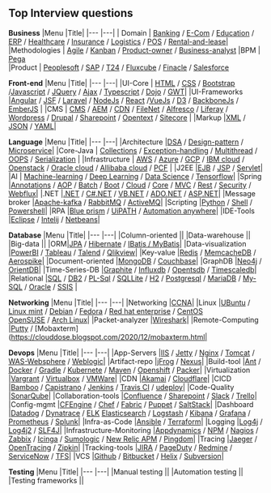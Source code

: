 ## Top Interview questions

**Business**
|Menu |Title|
|---  |---|
| Domain | [Banking](https://clouddose.blogspot.com/2020/11/banking.html) / [E-Com](https://clouddose.blogspot.com/2020/12/e-com.html) / [Education](https://clouddose.blogspot.com/2020/12/education.html) / [ERP](https://clouddose.blogspot.com/2020/11/erp.html) / [Healthcare](https://clouddose.blogspot.com/2020/12/healthcare.html) / [Insurance](https://clouddose.blogspot.com/2020/12/insurance.html) / [Logistics](https://clouddose.blogspot.com/2020/12/logistics.html) / [POS](https://clouddose.blogspot.com/2020/11/pos.html) / [Rental-and-lease](https://clouddose.blogspot.com/2020/12/rental-and-lease.html)|  
 |Methodologies | [Agile](https://clouddose.blogspot.com/2020/11/agile.html) / [Kanban](https://clouddose.blogspot.com/2021/05/kanban.html) / [Product-owner](https://clouddose.blogspot.com/2021/05/product-owners.html) / [Business-analyst](https://clouddose.blogspot.com/2021/05/business-analyst.html)
 |BPM | [Pega](https://clouddose.blogspot.com/2021/05/pega.html)     
 |Product | [Peoplesoft](https://clouddose.blogspot.com/2021/04/peoplesoft.html) / [SAP](https://clouddose.blogspot.com/2021/05/sap.html) / [T24](https://clouddose.blogspot.com/2021/06/t24.html) / [Fluxcube](https://clouddose.blogspot.com/2021/06/fluxcube.html) / [Finacle](https://clouddose.blogspot.com/2021/06/finacle.html) / [Salesforce](https://clouddose.blogspot.com/2021/02/salesforce.html)

**Front-end**
|Menu |Title|
|---  |---|
|UI-Core | [HTML](https://clouddose.blogspot.com/2020/11/html.html) / [CSS](https://clouddose.blogspot.com/2021/02/css.html) / [Bootstrap](https://clouddose.blogspot.com/2021/06/bootstrap.html) /[Javascript](https://clouddose.blogspot.com/2020/10/javascript.html) / [JQuery](https://clouddose.blogspot.com/2020/11/jquery.html) / [Ajax](https://clouddose.blogspot.com/2021/05/ajax.html) / [Typescript](https://clouddose.blogspot.com/2020/11/typescript.html) / [Dojo](https://clouddose.blogspot.com/2021/06/dojo.html) / [GWT](https://clouddose.blogspot.com/2021/06/gwt.html)|
|UI-Frameworks |[Angular](https://clouddose.blogspot.com/2020/10/angular.html) / [JSF](https://clouddose.blogspot.com/2020/11/jsf.html) / [Laravel](https://clouddose.blogspot.com/2020/11/laravel.html) / [NodeJs](https://clouddose.blogspot.com/2020/11/node.html) / [React](https://clouddose.blogspot.com/2020/10/react.html) /[VueJs](https://clouddose.blogspot.com/2020/11/vue.html) / [D3](https://clouddose.blogspot.com/2021/05/d3.html) / [BackboneJs](https://clouddose.blogspot.com/2021/05/backbonejs.html) / [EmberJS](https://clouddose.blogspot.com/2021/05/ember.html) |
|CMS | [CMS](https://clouddose.blogspot.com/2021/02/cms.html) / [AEM](https://clouddose.blogspot.com/2020/11/aem.html) / [CDN](https://clouddose.blogspot.com/2020/11/cdn.html) / [FileNet](https://clouddose.blogspot.com/2021/02/filenet.html) / [Alfresco](https://clouddose.blogspot.com/2021/05/alfresco.html) / [Liferay](https://clouddose.blogspot.com/2021/05/liferay.html) / [Wordpress](https://clouddose.blogspot.com/2020/11/wordpress.html) / [Drupal](https://clouddose.blogspot.com/2021/05/drupal.html) / [Sharepoint](https://clouddose.blogspot.com/2020/11/sharepoint.html) / [Opentext](https://clouddose.blogspot.com/2021/06/opentext.html) / [Sitecore](https://clouddose.blogspot.com/2021/05/sitecore.html) |
|Markup |[XML](https://clouddose.blogspot.com/2020/11/xml.html) / [JSON](https://clouddose.blogspot.com/2020/11/json.html) / [YAML](https://clouddose.blogspot.com/2020/11/yaml.html)|


**Language**
|Menu |Title|
|---  |---|
|Architecture |[DSA](https://clouddose.blogspot.com/2020/12/algorithms.html) / [Design-pattern](https://clouddose.blogspot.com/2020/12/scr-design-pattern.html) / [Microservice](https://clouddose.blogspot.com/2020/11/microservice.html)|
|Core-Java | [Collections](https://clouddose.blogspot.com/2021/06/collections.html") / [Exception-handling](https://clouddose.blogspot.com/2020/11/exception-handling.html") /  [Multithread](https://clouddose.blogspot.com/2021/01/multithread.html") /  [OOPS](https://clouddose.blogspot.com/2020/11/oops.html") /  [Serialization](https://clouddose.blogspot.com/2021/06/serialization.html") |
|Infrastructure | [AWS](https://clouddose.blogspot.com/2021/07/aws.html) / [Azure](https://clouddose.blogspot.com/2020/11/azure.html) / [GCP](https://clouddose.blogspot.com/2020/11/gcp-index.html) / [IBM cloud](https://clouddose.blogspot.com/2021/01/ibm-cloud.html) / [Openstack](https://clouddose.blogspot.com/2021/06/openstack.html) / [Oracle cloud](https://clouddose.blogspot.com/2021/01/oracle-cloud.html) / [Allibaba cloud](https://clouddose.blogspot.com/2021/01/allibaba-cloud.html) / [PCF](https://clouddose.blogspot.com/2020/11/pcf.html) |
|J2EE |[EJB](https://clouddose.blogspot.com/2021/01/ejb.html) / [JSP](https://clouddose.blogspot.com/2021/01/jsp.html) / [Servlet](https://clouddose.blogspot.com/2021/01/servlet.html)|
|AI | [Machine-learning](https://clouddose.blogspot.com/2020/11/machine-learning.html) / [Deep Learning](https://clouddose.blogspot.com/2021/01/deep-learning.html) / [Data Science](https://clouddose.blogspot.com/2021/01/data-science.html) / [Tensorflow](https://clouddose.blogspot.com/2021/05/tensorflow.html)|
|Spring |[Annotations](https://clouddose.blogspot.com/2020/11/blog-post.html) / [AOP](https://clouddose.blogspot.com/2020/10/spring-aop.html) / [Batch](https://clouddose.blogspot.com/2020/10/spring-batch.html) / [Boot](https://clouddose.blogspot.com/2020/11/spring-boot.html) / [Cloud](https://clouddose.blogspot.com/2020/11/spring-cloud.html) / [Core](https://clouddose.blogspot.com/2020/11/spring-core.html) / [MVC](https://clouddose.blogspot.com/2020/11/spring-mvc.html) / [Rest](https://clouddose.blogspot.com/2020/10/spring-rest.html) / [Security](https://clouddose.blogspot.com/2020/11/spring-security.html) / [Webflux](https://clouddose.blogspot.com/2020/11/spring-webflux.html)|
|.NET |[.NET](https://clouddose.blogspot.com/2021/06/net.html) / [C#.NET](https://clouddose.blogspot.com/2021/06/c.html) / [VB.NET](https://clouddose.blogspot.com/2021/06/vbnet.html) / [ADO.NET](https://clouddose.blogspot.com/2021/06/adonet.html) / [ASP.NET](https://clouddose.blogspot.com/2021/06/aspnet.html)|
|Message broker |[Apache-kafka](https://clouddose.blogspot.com/2020/10/apache-kafka.html) / [RabbitMQ](https://clouddose.blogspot.com/2021/06/rabbitmq.html) / [ActiveMQ](https://clouddose.blogspot.com/2021/06/activemq.html)|
|Scripting |[Python](https://clouddose.blogspot.com/2020/11/python.html) / [Shell](https://clouddose.blogspot.com/2020/11/shell.html) / [Powershell](https://clouddose.blogspot.com/2021/06/powershell.html)|
|RPA |[Blue prism](https://clouddose.blogspot.com/2021/01/blue-prism.html) / [UiPATH](https://clouddose.blogspot.com/2021/01/uipath.html) / [Automation anywhere](https://clouddose.blogspot.com/2021/04/automation-anywhere.html)|
|IDE-Tools |[Eclipse](https://clouddose.blogspot.com/2020/11/eclipse.html) / [Intelij](https://clouddose.blogspot.com/2020/11/intellij-idea.html) / [Netbeans](https://clouddose.blogspot.com/2020/12/netbeans.html)|

**Database**
|Menu |Title|
|---  |---|
|Column-oriented ||
|Data-warehouse ||
|Big-data ||
|ORM|[JPA](https://clouddose.blogspot.com/2020/11/jpa.html) / [Hibernate](https://clouddose.blogspot.com/2020/11/hibernate.html) / [IBatis / MyBatis](https://clouddose.blogspot.com/2020/12/ibatis-mybatis.html)|
|Data-visualization |[PowerBI](https://clouddose.blogspot.com/2020/11/powerbi.html) / [Tableau](https://clouddose.blogspot.com/2020/11/tableau.html) / [Talend](https://clouddose.blogspot.com/2021/01/talend.html) / [Qlikview](https://clouddose.blogspot.com/2021/05/qlikview.html)|
|Key-value |[Redis](https://clouddose.blogspot.com/2020/11/redis.html) / [MemcacheDB](https://clouddose.blogspot.com/2020/12/memcachedb.html) / [Aerospike](https://clouddose.blogspot.com/2020/12/aerospike.html)|
|Document-oriented |[MongoDB](https://clouddose.blogspot.com/2020/11/mongodb.html) / [Couchbase](https://clouddose.blogspot.com/2020/12/couchbase.html)|
|GraphDB |[Neo4j](https://clouddose.blogspot.com/2020/11/neo4j.html) / [OrientDB](https://clouddose.blogspot.com/2020/12/orientdb.html)|
|Time-Series-DB |[Graphite](https://clouddose.blogspot.com/2020/11/graphite.html) / [Influxdb](https://clouddose.blogspot.com/2020/11/influxdb.html) / [Opentsdb](https://clouddose.blogspot.com/2020/11/opentsdb.html) / [Timescaledb](https://clouddose.blogspot.com/2020/11/timescaledb.html)|
|Relational |[SQL](https://clouddose.blogspot.com/2021/06/sql.html) / [DB2](https://clouddose.blogspot.com/2021/04/db2.html) / [PL-Sql](https://clouddose.blogspot.com/2021/04/pl-sql.html) / [SQLLite](https://clouddose.blogspot.com/2021/04/sqllite.html) / [H2](https://clouddose.blogspot.com/2020/12/h2-database.html) / [Postgresql](https://clouddose.blogspot.com/2020/11/postgresql.html) / [MariaDB](https://clouddose.blogspot.com/2021/04/mariadb.html) / [My-SQL](https://clouddose.blogspot.com/2020/11/my-sql.html) / [Oracle](https://clouddose.blogspot.com/2021/01/oracle.html) / [SSIS](https://clouddose.blogspot.com/2021/05/ssis.html) |


**Networking**
|Menu |Title|
|---  |---|
|Networking |[CCNA](https://clouddose.blogspot.com/2021/05/ccna.html)|
|Linux |[UBuntu](https://clouddose.blogspot.com/2021/01/ubuntu.html) / [Linux mint](https://clouddose.blogspot.com/2021/01/lx-linux-mint.html) / [Debian](https://clouddose.blogspot.com/2021/01/lx-debian.html) / [Fedora](https://clouddose.blogspot.com/2021/01/fedora.html) / [Red hat enterprise](https://clouddose.blogspot.com/2021/01/lx-red-hat-enterprise.html) / [CentOS](https://clouddose.blogspot.com/2021/01/lx-centos.html)  
[OpenSUSE](https://clouddose.blogspot.com/2021/01/opensuse.html) / [Arch Linux](https://clouddose.blogspot.com/2021/01/lx-arch-linux.html)|
|Packet-analyzer |[Wireshark](https://clouddose.blogspot.com/2021/02/wireshark.html)|
|Remote-Computing |[Putty](https://clouddose.blogspot.com/2020/12/putty.html) / [Mobaxterm](https://clouddose.blogspot.com/2020/12/mobaxterm.html|

**Devops**
|Menu |Title|
|---  |---|
|App-Servers |[IIS](https://clouddose.blogspot.com/2021/01/iis.html) / [Jetty](https://clouddose.blogspot.com/2021/01/jetty.html) / [Nginx](https://clouddose.blogspot.com/2021/01/nginx.html) / [Tomcat](https://clouddose.blogspot.com/2021/01/tomcat.html) / [WAS-Websphere](https://clouddose.blogspot.com/2021/01/was.html) / [Weblogic](https://clouddose.blogspot.com/2021/04/weblogic.html)|
|Artifact-repo |[jFrog](https://clouddose.blogspot.com/2020/12/jfrog.html) / [Nexus](https://clouddose.blogspot.com/2020/12/nexus.html)|
|Build-tool |[Ant](https://clouddose.blogspot.com/2021/01/ant.html) / [Docker](https://clouddose.blogspot.com/2020/10/docker.html) / [Gradle](https://clouddose.blogspot.com/2020/12/gradle.html) / [Kubernete](https://clouddose.blogspot.com/2020/10/kubernete.html) / [Maven](https://clouddose.blogspot.com/2020/11/maven.html) / [Openshift](https://clouddose.blogspot.com/2020/12/openshift.html) / [Packer](https://clouddose.blogspot.com/2020/11/packers.html)|
|Virtualization |[Vargrant](https://clouddose.blogspot.com/2020/11/vagrant.html) / [Virtualbox](https://clouddose.blogspot.com/2020/11/virtualbox.html) / [VMWare](https://clouddose.blogspot.com/2020/11/vmware.html)|
|CDN |[Akamai](https://clouddose.blogspot.com/2020/11/akamai.html) / [Cloudflare](https://clouddose.blogspot.com/2020/11/cloudflare.html)|
|CICD |[Bamboo](https://clouddose.blogspot.com/2020/11/bamboo.html) / [Capistrano](https://clouddose.blogspot.com/2020/12/capistrano.html) / [Jenkins](https://clouddose.blogspot.com/2020/10/jenkins.html) / [Travis CI](https://clouddose.blogspot.com/2020/11/travis-ci.html) / [udeploy](https://clouddose.blogspot.com/2021/01/udeploy.html)|
|Code-Quality |[SonarQube](https://clouddose.blogspot.com/2020/11/sonarcube.html)|
|Collaboration-tools |[Confluence](https://clouddose.blogspot.com/2020/12/confluence.html) / [Sharepoint](https://clouddose.blogspot.com/2020/12/sharepoint.html) / [Slack](https://clouddose.blogspot.com/2020/12/slack.html) / [Trello](https://clouddose.blogspot.com/2020/12/trello.html)|
|Config-mgmt |[CFEngine](https://clouddose.blogspot.com/2021/05/cfengine.html) / [Chef](https://clouddose.blogspot.com/2020/11/chef.html) / [Fabric](https://clouddose.blogspot.com/2020/12/fabric.html) / [Puppet](https://clouddose.blogspot.com/2020/11/puppet.html) / [SaltStack](https://clouddose.blogspot.com/2020/12/saltstack.html)|
|Dashboard |[Datadog](https://clouddose.blogspot.com/2020/11/datadog.html) / [Dynatrace](https://clouddose.blogspot.com/2020/10/dynatrace.html) / [ELK](https://clouddose.blogspot.com/2021/01/elk.html) [Elasticsearch](https://clouddose.blogspot.com/2021/04/elasticsearch_16.html) / [Logstash](https://clouddose.blogspot.com/2021/04/logstash.html) / [Kibana](https://clouddose.blogspot.com/2020/11/kibana.html) / [Grafana](https://clouddose.blogspot.com/2020/11/grafana.html) / [Prometheus](https://clouddose.blogspot.com/2020/11/prometheus.html) / [Splunk](https://clouddose.blogspot.com/2020/10/splunk.html)|
|Infra-as-Code |[Ansible](https://clouddose.blogspot.com/2020/10/ansible.html) / [Terraform](https://clouddose.blogspot.com/2020/11/terraform.html)|
|Logging |[Log4j](https://clouddose.blogspot.com/2020/12/log4j.html) / [Log4j2](https://clouddose.blogspot.com/2021/06/log4j2.html) / [SLF4J](https://clouddose.blogspot.com/2021/06/slf4j.html)|
|Infrastructure-Monitoring |[Appdynamics](https://clouddose.blogspot.com/2020/12/appdynamics.html) / [NPM](https://clouddose.blogspot.com/2020/12/npm.html) / [Nagios](https://clouddose.blogspot.com/2020/11/nagios.html) / [Zabbix](https://clouddose.blogspot.com/2020/11/zabbix.html) / [Icinga](https://clouddose.blogspot.com/2020/12/icinga.html) / [Sumologic](https://clouddose.blogspot.com/2020/11/sumo-logic.html) / [New Relic APM](https://clouddose.blogspot.com/2020/12/new-relic-apm.html) / [Pingdom](https://clouddose.blogspot.com/2020/12/pingdom.html)|
|Tracing |[Jaeger](https://clouddose.blogspot.com/2020/11/jaeger.html) / [OpenTracing](https://clouddose.blogspot.com/2021/01/opentracing.html) / [Zipkin](https://clouddose.blogspot.com/2020/11/zipkin.html)|
|Tracking-tools |[JIRA](https://clouddose.blogspot.com/2020/11/jira.html) / [PageDuty](https://clouddose.blogspot.com/2020/11/pagerduty.html) / [Redmine](https://clouddose.blogspot.com/2020/12/redmine.html) / [ServiceNow](https://clouddose.blogspot.com/2020/11/servicenow.html) / [TFS](https://clouddose.blogspot.com/2020/12/tfs-team-foundation-server.html)|
|VCS |[Github](https://clouddose.blogspot.com/2020/10/github.html) / [Bitbucket](https://clouddose.blogspot.com/2020/12/bitbucket.html) / [Helix](https://clouddose.blogspot.com/2020/12/helix.html) / [Subversion](https://clouddose.blogspot.com/2021/01/subversion.html)|


**Testing**
|Menu |Title|
|---  |---|
|Manual testing ||
|Automation testing ||
|Testing frameworks ||
